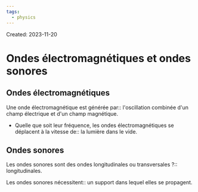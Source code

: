 ```yaml
---
tags:
  - physics
---
```

Created: 2023-11-20

# Ondes électromagnétiques et ondes sonores

## Ondes électromagnétiques

Une onde électromagnétique est générée par:: l'oscillation combinée d'un champ électrique et d'un champ magnétique.
<!--SR:!2023-12-18,12,210-->

- Quelle que soit leur fréquence, les ondes électromagnétiques se déplacent à la vitesse de:: la lumière dans le vide.
<!--SR:!2023-12-29,26,250-->

## Ondes sonores

Les ondes sonores sont des ondes longitudinales ou transversales ?:: longitudinales.
<!--SR:!2023-12-20,19,250-->

Les ondes sonores nécessitent:: un support dans lequel elles se propagent.
<!--SR:!2023-12-24,22,250-->